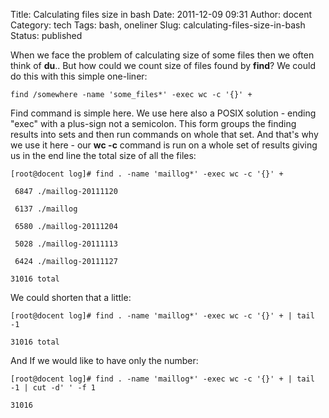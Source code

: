 Title: Calculating files size in bash
Date: 2011-12-09 09:31
Author: docent
Category: tech
Tags: bash, oneliner
Slug: calculating-files-size-in-bash
Status: published

<!--:en-->

When we face the problem of calculating size of some files then we often
think of **du**.. But how could we count size of files found by
**find**? We could do this with this simple one-liner:

    find /somewhere -name 'some_files*' -exec wc -c '{}' +

</code>

Find command is simple here. We use here also a POSIX solution - ending
"exec" with a plus-sign not a semicolon. This form groups the finding
results into sets and then run commands on whole that set. And that's
why we use it here - our **wc -c** command is run on a whole set of
results giving us in the end line the total size of all the files:

    [root@docent log]# find . -name 'maillog*' -exec wc -c '{}' +

     6847 ./maillog-20111120

     6137 ./maillog

     6580 ./maillog-20111204

     5028 ./maillog-20111113

     6424 ./maillog-20111127

    31016 total

</code>

We could shorten that a little:

    [root@docent log]# find . -name 'maillog*' -exec wc -c '{}' + | tail -1

    31016 total

</code>

And If we would like to have only the number:

    [root@docent log]# find . -name 'maillog*' -exec wc -c '{}' + | tail -1 | cut -d' ' -f 1

    31016

</code>

<!--:-->
